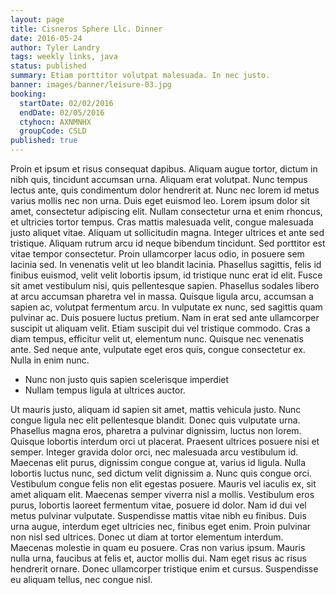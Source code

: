 ```yaml
---
layout: page
title: Cisneros Sphere Llc. Dinner
date: 2016-05-24
author: Tyler Landry
tags: weekly links, java
status: published
summary: Etiam porttitor volutpat malesuada. In nec justo.
banner: images/banner/leisure-03.jpg
booking:
  startDate: 02/02/2016
  endDate: 02/05/2016
  ctyhocn: AXNMNHX
  groupCode: CSLD
published: true
---
```

Proin et ipsum et risus consequat dapibus. Aliquam augue tortor, dictum in nibh quis, tincidunt accumsan urna. Aliquam erat volutpat. Nunc tempus lectus ante, quis condimentum dolor hendrerit at. Nunc nec lorem id metus varius mollis nec non urna. Duis eget euismod leo. Lorem ipsum dolor sit amet, consectetur adipiscing elit. Nullam consectetur urna et enim rhoncus, et ultricies tortor tempus. Cras mattis malesuada velit, congue malesuada justo aliquet vitae. Aliquam ut sollicitudin magna. Integer ultrices et ante sed tristique. Aliquam rutrum arcu id neque bibendum tincidunt. Sed porttitor est vitae tempor consectetur. Proin ullamcorper lacus odio, in posuere sem lacinia sed. In venenatis velit ut leo blandit lacinia. Phasellus sagittis, felis id finibus euismod, velit velit lobortis ipsum, id tristique nunc erat id elit.
Fusce sit amet vestibulum nisi, quis pellentesque sapien. Phasellus sodales libero at arcu accumsan pharetra vel in massa. Quisque ligula arcu, accumsan a sapien ac, volutpat fermentum arcu. In vulputate ex nunc, sed sagittis quam pulvinar ac. Duis posuere luctus pretium. Nam in erat sed ante ullamcorper suscipit ut aliquam velit. Etiam suscipit dui vel tristique commodo. Cras a diam tempus, efficitur velit ut, elementum nunc. Quisque nec venenatis ante. Sed neque ante, vulputate eget eros quis, congue consectetur ex. Nulla in enim nunc.

* Nunc non justo quis sapien scelerisque imperdiet
* Nullam tempus ligula at ultrices auctor.

Ut mauris justo, aliquam id sapien sit amet, mattis vehicula justo. Nunc congue ligula nec elit pellentesque blandit. Donec quis vulputate urna. Phasellus magna eros, pharetra a pulvinar dignissim, luctus non lorem. Quisque lobortis interdum orci ut placerat. Praesent ultrices posuere nisi et semper. Integer gravida dolor orci, nec malesuada arcu vestibulum id. Maecenas elit purus, dignissim congue congue at, varius id ligula. Nulla lobortis luctus nunc, sed dictum velit dignissim a.
Nunc quis congue orci. Vestibulum congue felis non elit egestas posuere. Mauris vel iaculis ex, sit amet aliquam elit. Maecenas semper viverra nisl a mollis. Vestibulum eros purus, lobortis laoreet fermentum vitae, posuere id dolor. Nam id dui vel metus pulvinar vulputate. Suspendisse mattis vitae nibh eu finibus. Duis urna augue, interdum eget ultricies nec, finibus eget enim. Proin pulvinar non nisl sed ultrices. Donec ut diam at tortor elementum interdum. Maecenas molestie in quam eu posuere. Cras non varius ipsum. Mauris nulla urna, faucibus at felis et, auctor mollis dui. Nam eget risus ac risus hendrerit ornare. Donec ullamcorper tristique enim et cursus. Suspendisse eu aliquam tellus, nec congue nisl.

